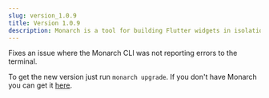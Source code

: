 ```yaml
---
slug: version_1.0.9
title: Version 1.0.9
description: Monarch is a tool for building Flutter widgets in isolation. It makes it easy to build, test and debug complex UIs.
---
```


Fixes an issue where the Monarch CLI was not reporting errors to the terminal.

To get the new version just run `monarch upgrade`. If you don't have Monarch you can get it [here](/docs/install).
